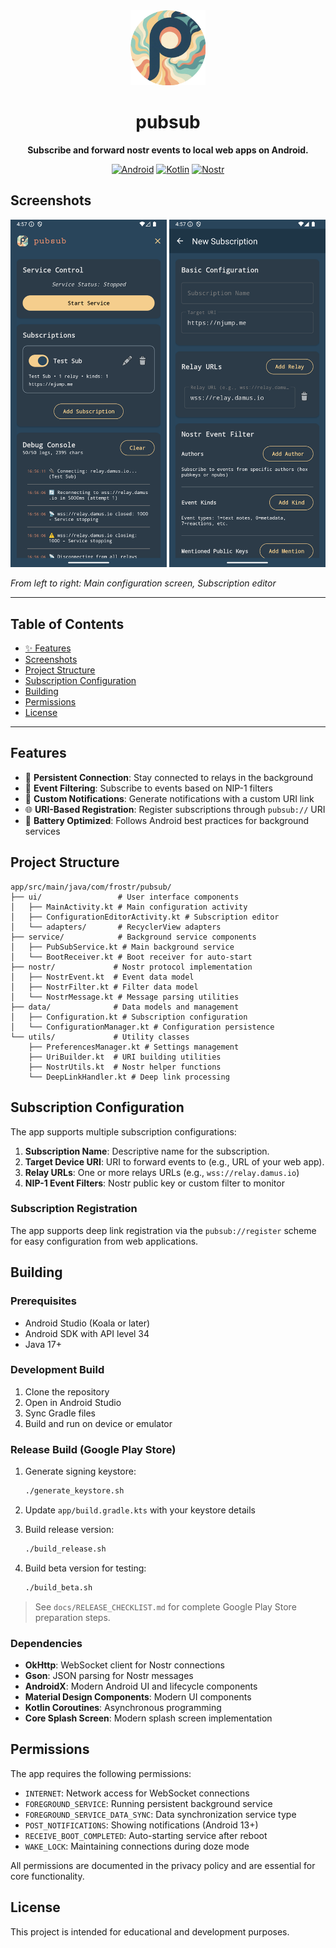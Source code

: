 <div align="center">
  <img src="assets/pubsub-icon.png" alt="PubSub Logo" width="120" height="120">
  
  # pubsub
  
  **Subscribe and forward nostr events to local web apps on Android.**
  
  [![Android](https://img.shields.io/badge/Platform-Android-green.svg)](https://android.com)
  [![Kotlin](https://img.shields.io/badge/Language-Kotlin-blue.svg)](https://kotlinlang.org)
  [![Nostr](https://img.shields.io/badge/Protocol-Nostr-purple.svg)](https://nostr.com)
</div>

## Screenshots

<div align="center">
  <img src="assets/screens/home.png" alt="Home Screen" width="250">
  <img src="assets/screens/subscribe.png" alt="Subscribe Screen" width="250">
</div>

*From left to right: Main configuration screen, Subscription editor*

---

## Table of Contents

- [✨ Features](#-features)
- [Screenshots](#screenshots)
- [Project Structure](#project-structure)
- [Subscription Configuration](#subscription-configuration)
- [Building](#building)
- [Permissions](#permissions)
- [License](#license)

---

## Features

- 🔗 **Persistent Connection**: Stay connected to relays in the background
- 🎯 **Event Filtering**: Subscribe to events based on NIP-1 filters
- 📱 **Custom Notifications**: Generate notifications with a custom URI link
- 🌐 **URI-Based Registration**: Register subscriptions through `pubsub://` URI
- 🔋 **Battery Optimized**: Follows Android best practices for background services

## Project Structure

```
app/src/main/java/com/frostr/pubsub/
├── ui/                 # User interface components
│   ├── MainActivity.kt # Main configuration activity
│   ├── ConfigurationEditorActivity.kt # Subscription editor
│   └── adapters/       # RecyclerView adapters
├── service/            # Background service components
│   ├── PubSubService.kt # Main background service
│   └── BootReceiver.kt # Boot receiver for auto-start
├── nostr/             # Nostr protocol implementation
│   ├── NostrEvent.kt  # Event data model
│   ├── NostrFilter.kt # Filter data model
│   └── NostrMessage.kt # Message parsing utilities
├── data/              # Data models and management
│   ├── Configuration.kt # Subscription configuration
│   └── ConfigurationManager.kt # Configuration persistence
└── utils/             # Utility classes
    ├── PreferencesManager.kt # Settings management
    ├── UriBuilder.kt  # URI building utilities
    ├── NostrUtils.kt  # Nostr helper functions
    └── DeepLinkHandler.kt # Deep link processing
```

## Subscription Configuration

The app supports multiple subscription configurations:

1. **Subscription Name**: Descriptive name for the subscription.
2. **Target Device URI**: URI to forward events to (e.g., URL of your web app).
3. **Relay URLs**: One or more relays URLs (e.g., `wss://relay.damus.io`)
4. **NIP-1 Event Filters**: Nostr public key or custom filter to monitor

### Subscription Registration

The app supports deep link registration via the `pubsub://register` scheme for easy configuration from web applications.

## Building

### Prerequisites

- Android Studio (Koala or later)
- Android SDK with API level 34
- Java 17+

### Development Build

1. Clone the repository
2. Open in Android Studio
3. Sync Gradle files
4. Build and run on device or emulator

### Release Build (Google Play Store)

1. Generate signing keystore:
   ```bash
   ./generate_keystore.sh
   ```

2. Update `app/build.gradle.kts` with your keystore details

3. Build release version:
   ```bash
   ./build_release.sh
   ```

4. Build beta version for testing:
   ```bash
   ./build_beta.sh
   ```

> See `docs/RELEASE_CHECKLIST.md` for complete Google Play Store preparation steps.

### Dependencies

- **OkHttp**: WebSocket client for Nostr connections
- **Gson**: JSON parsing for Nostr messages
- **AndroidX**: Modern Android UI and lifecycle components
- **Material Design Components**: Modern UI components
- **Kotlin Coroutines**: Asynchronous programming
- **Core Splash Screen**: Modern splash screen implementation

## Permissions

The app requires the following permissions:

- `INTERNET`: Network access for WebSocket connections
- `FOREGROUND_SERVICE`: Running persistent background service
- `FOREGROUND_SERVICE_DATA_SYNC`: Data synchronization service type
- `POST_NOTIFICATIONS`: Showing notifications (Android 13+)
- `RECEIVE_BOOT_COMPLETED`: Auto-starting service after reboot
- `WAKE_LOCK`: Maintaining connections during doze mode

All permissions are documented in the privacy policy and are essential for core functionality.

## License

This project is intended for educational and development purposes.
